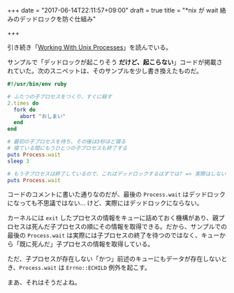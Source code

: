 +++
date = "2017-06-14T22:11:57+09:00"
draft = true
title = "*nix が wait 絡みのデッドロックを防ぐ仕組み"

+++

引き続き「[Working With Unix Processes](https://www.amazon.co.jp/exec/obidos/ASIN/B0078VSRUE/96c11b31f45ff807-22/ref=nosim/)」を読んでいる。

サンプルで「デッドロックが起こりそう **だけど、起こらない**」コードが掲載されていた。次のスニペットは、そのサンプルを少し書き換えたものだ。

```ruby
#!/usr/bin/env ruby

# ふたつの子プロセスをつくり、すぐに殺す
2.times do
  fork do
    abort "おしまい"
  end
end

# 最初の子プロセスを待ち、その後は3秒ほど寝る
# 寝ている間にもうひとつの子プロセスも終了する
puts Process.wait
sleep 3

# もう子プロセスは終了しているので、これはデッドロックするはずでは? => 実際はしない
puts Process.wait
```

コードのコメントに書いた通りなのだが、最後の `Process.wait` はデッドロックになっても不思議ではない... けど、実際にはデッドロックにならない。

カーネルには `exit` したプロセスの情報をキューに詰めておく機構があり、親プロセスは死んだ子プロセスの順にその情報を取得できる。だから、サンプルでの最後の `Process.wait` は実際には子プロセスの終了を待つのではなく、キューから「既に死んだ」子プロセスの情報を取得している。

ただ、子プロセスが存在しない「かつ」前述のキューにもデータが存在しないとき、`Process.wait` は `Errno::ECHILD` 例外を起こす。

まあ、それはそうだよね。
